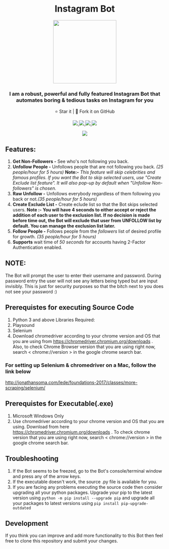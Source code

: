 <h1 align="center">Instagram Bot</h1>
<p align="center">
<img src="https://imgur.com/nu9qFI0.png" width='200'>
  <h3 align='center'>I am a robust, powerful and fully featured Instagram Bot that automates boring & tedious tasks on Instagram for you</h3>
</p>
  <p align="center">⭐️ Star it | 🔱 Fork it on GitHub </p>
  <p align="center">
    <a href="https://github.com/timgrossmann/InstaPy/blob/master/LICENSE">
      <img src="https://img.shields.io/badge/license-GPLv3-blue.svg" />
    </a>
    <a href="https://github.com/SeleniumHQ/selenium">
      <img src="https://img.shields.io/badge/built%20with-Selenium-yellow" />
    </a>
    <a href="https://www.python.org/">
    	<img src="https://img.shields.io/badge/built%20with-Python3-blueviolet" />
    </a>
      <img src='https://img.shields.io/badge/114-Stars-brightgreen'>
  </p>
<p align='center'><a href='https://github.com/Harshp20'><img  src='https://img.shields.io/badge/Coded%20By-Harsh%20Pradhan-red'></a></p>

## Features:
1. **Get Non-Followers -** See who's not following you back.
2. **Unfollow People -** Unfollows people that are not following you back. *(25 people/hour for 5 hours)* **Note:-** *This feature will skip celebrities and famous profiles. If you want the Bot to skip selected users, use "Create Exclude list feature". It will also pop-up by default when "Unfollow Non-followers" is chosen.*
3. **Raw Unfollow -** Unfollows everybody regardless of them following you back or not.*(35 people/hour for 5 hours)*
4. **Create Exclude List -** Create eclude list so that the Bot skips selected users. **Note :- You will have 4 seconds to either accept or reject the addition of each user to the exclusion list. If no decision is made before time out, the Bot will exclude that user from UNFOLLOW list by default. You can manage the exclusion list later.**
5. **Follow People -** Follows people from the *followers* list of desired profile for growth. *(35 people/hour for 5 hours)*
6. **Supports** wait time of *50 seconds* for accounts having 2-Factor Authentication enabled.

## NOTE:
The Bot will prompt the user to enter their username and password. During password entry the user will not see any letters being typed but are input invisibly. This is just for security purposes so that the bitch next to you does not see your password :)

## Prerequistes for executing Source Code
1. Python 3 and above
Libraries Required:
1. Playsound
2. Selenium
3. Download chromedriver according to your chrome version and OS that you are using from https://chromedriver.chromium.org/downloads . Also, to check Chrome Browser version that you are using right now, search < chrome://version > in the google chrome search bar.

### For setting up Selenium & chromedriver on a Mac, follow the link below
http://jonathansoma.com/lede/foundations-2017/classes/more-scraping/selenium/

## Prerequistes for Executable(.exe)
1. Microsoft Windows Only
2. Use chromedriver according to your chrome version and OS that you are using. Download from here https://chromedriver.chromium.org/downloads . To check chrome version that you are using right now, search < chrome://version > in the google chrome search bar.

## Troubleshooting
1. If the Bot seems to be freezed, go to the Bot's console/terminal window and press any of the arrow keys.
2. If the executable doesn't work, the source .py file is available for you.
3. If you are facing any problems executing the source code then consider upgrading all your python packages. Upgrade your pip to the latest version using `python -m pip install --upgrade pip` and upgrade all your packages to latest versions using `pip install pip-upgrade-outdated`

## Development
If you think you can improve and add more functionality to this Bot then feel free to clone this repository and submit your changes.
